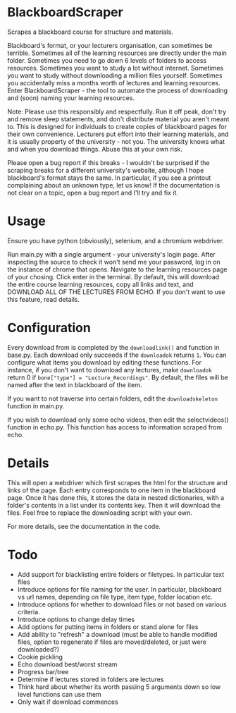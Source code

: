 # BlackboardScraper
Scrapes a blackboard course for structure and materials.

Blackboard's format, or your lecturers organisation, can sometimes be terrible. Sometimes all of the learning resources are directly under the main folder. Sometimes you need to go down 6 levels of folders to access resources. Sometimes you want to study a lot without internet. Sometimes you want to study without downloading a million files yourself. Sometimes you accidentally miss a months worth of lectures and learning resources. Enter BlackboardScraper - the tool to automate the process of downloading and (soon) naming your learning resources. 

Note: Please use this responsibly and respectfully. Run it off peak, don't try and remove sleep statements, and don't distribute material you aren't meant to. This is designed for individuals to create copies of blackboard pages for their own convenience. Lecturers put effort into their learning materials, and it is usually property of the university - not you. The university knows what and when you download things. Abuse this at your own risk.

Please open a bug report if this breaks - I wouldn't be surprised if the scraping breaks for a different university's website, although I hope blackboard's format stays the same. In particular, if you see a printout complaining about an unknown type, let us know! If the documentation is not clear on a topic, open a bug report and I'll try and fix it.

# Usage
Ensure you have python (obviously), selenium, and a chromium webdriver.

Run main.py with a single argument - your university's login page. After inspecting the source to check it won't send me your password, log in on the instance of chrome that opens. Navigate to the learning resources page of your chosing. Click enter in the terminal. By default, this will download the entire course learning resources, copy all links and text, and DOWNLOAD ALL OF THE LECTURES FROM ECHO. If you don't want to use this feature, read details.

# Configuration
Every download from is completed by the `downloadlink()` and function in base.py. Each download only succeeds if the `downloadok` returns `1`. You can configure what items you download by editing these functions. For instance, if you don't want to download any lectures, make `downloadok` return 0 if `bone["type"] = "Lecture_Recordings"`. By default, the files will be named after the text in blackboard of the item. 

If you want to not traverse into certain folders, edit the `downloadskeleton` function in main.py.

If you wish to download only some echo videos, then edit the selectvideos() function in echo.py. This function has access to information scraped from echo.

# Details
This will open a webdriver which first scrapes the html for the structure and links of the page. Each entry corresponds to one item in the blackboard page. Once it has done this, it stores the data in nested dictionaries, with a folder's contents in a list under its contents key. Then it will download the files. Feel free to replace the downloading script with your own.

For more details, see the documentation in the code.

# Todo
- Add support for blacklisting entire folders or filetypes. In particular text files
- Introduce options for file naming for the user. In particular, blackboard vs url names, depending on file type, item type, folder location etc.
- Introduce options for whether to download files or not based on various criteria.
- Introduce options to change delay times
- Add options for putting items in folders or stand alone for files
- Add ability to "refresh" a download (must be able to handle modified files, option to regenerate if files are moved/deleted, or just were downloaded?)
- Cookie pickling
- Echo download best/worst stream
- Progress bar/tree
- Determine if lectures stored in folders are lectures
- Think hard about whether its worth passing 5 arguments down so low level functions can use them
- Only wait if download commences
